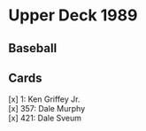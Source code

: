 # Upper Deck 1989 
## Baseball

## Cards

[x] 1: Ken Griffey Jr. <br>[x] 357: Dale Murphy <br>[x] 421: Dale Sveum <br>